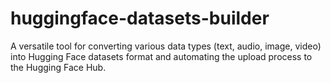 # huggingface-datasets-builder
A versatile tool for converting various data types (text, audio, image, video) into Hugging Face datasets format and automating the upload process to the Hugging Face Hub.
